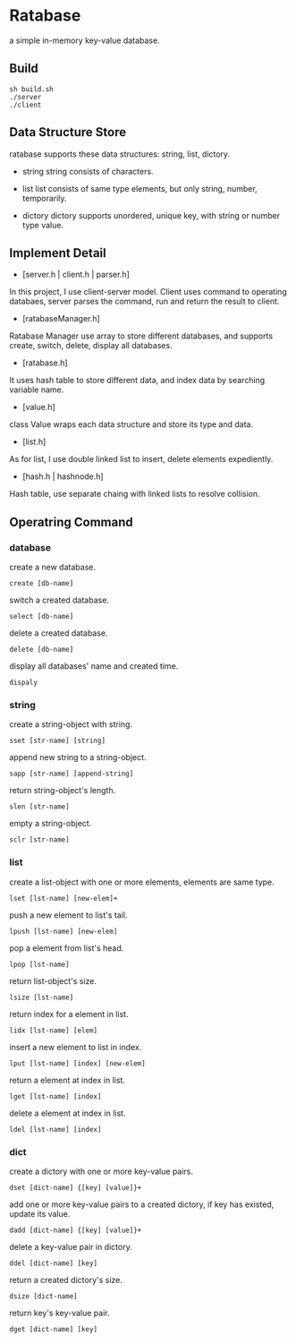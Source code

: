 # Ratabase

a simple in-memory key-value database.

## Build

```
sh build.sh
./server
./client
```

## Data Structure Store

ratabase supports these data structures: string, list, dictory.

- string
string consists of characters.

- list
list consists of same type elements, but only string, number, temporarily.

- dictory
dictory supports unordered, unique key, with string or number type value.

## Implement Detail

- [server.h | client.h | parser.h]

In this project, I use client-server model. Client uses command to operating databaes, server parses the command, run and return the result to client.

- [ratabaseManager.h]

Ratabase Manager use array to store different databases, and supports create, switch, delete, display all databases.

- [ratabase.h]

It uses hash table to store different data, and index data by searching variable name.

- [value.h]

class Value wraps each data structure and store its type and data.

- [list.h]

As for list, I use double linked list to insert, delete elements expediently.

- [hash.h | hashnode.h]

Hash table, use separate chaing with linked lists to resolve collision.

## Operatring Command

### database

create a new database.
```
create [db-name]
```

switch a created database.
```
select [db-name]
```

delete a created database.
```
delete [db-name]
```

display all databases' name and created time.
```
dispaly
```

### string

create a string-object with string.
```
sset [str-name] [string]
```

append new string to a string-object.
```
sapp [str-name] [append-string]
```

return string-object's length.
```
slen [str-name]
```

empty a string-object.
```
sclr [str-name]
```

### list

create a list-object with one or more elements, elements are same type.
```
lset [lst-name] [new-elem]+
```

push a new element to list's tail.
```
lpush [lst-name] [new-elem]
```

pop a element from list's head.
```
lpop [lst-name]
```

return list-object's size.
```
lsize [lst-name]
```

return index for a element in list.
```
lidx [lst-name] [elem]
```

insert a new element to list in index.
```
lput [lst-name] [index] [new-elem]
```

return a element at index in list.
```
lget [lst-name] [index]
```

delete a element at index in list.
```
ldel [lst-name] [index]
```

### dict

create a dictory with one or more key-value pairs.
```
dset [dict-name] {[key] [value]}+
```

add one or more key-value pairs to a created dictory, if key has existed, update its value.
```
dadd [dict-name] {[key] [value]}+
```

delete a key-value pair in dictory.
```
ddel [dict-name] [key]
```

return a created dictory's size.
```
dsize [dict-name]
```

return key's key-value pair.
```
dget [dict-name] [key]
```
